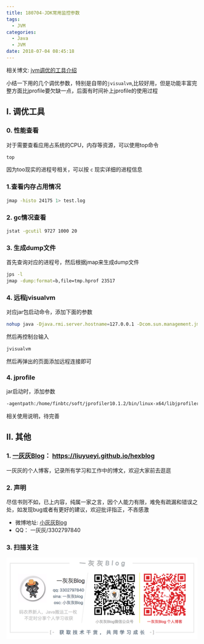 ```yaml
---
title: 180704-JDK常用监控参数
tags:
  - JVM
categories:
  - Java
  - JVM
date: 2018-07-04 08:45:18
---
```


相关博文: [jvm调优的工具介绍](https://liuyueyi.github.io/hexblog/2018/01/03/jvm%E8%B0%83%E4%BC%98%E7%9A%84%E5%B7%A5%E5%85%B7%E4%BB%8B%E7%BB%8D/)

小结一下用的几个调优参数，特别是自带的`jvisualvm`,比较好用，但是功能丰富完整方面比jprofile要欠缺一点，后面有时间补上jprofile的使用过程

<!--more-->

## I. 调优工具

### 0. 性能查看

对于需要查看应用占系统的CPU，内存等资源，可以使用top命令

```sh
top
```

因为too现实的进程号相关，可以按 `c` 现实详细的进程信息

### 1.查看内存占用情况

```sh
jmap -histo 24175 1> test.log
```

### 2. gc情况查看

```sh
jstat -gcutil 9727 1000 20
```

### 3. 生成dump文件

首先查询对应的进程号，然后根据jmap来生成dump文件

```sh
jps -l
jmap -dump:format=b,file=tmp.hprof 23517
```

### 4. 远程jvisualvm

对应jar包启动命令，添加下面的参数

```sh
nohup java -Djava.rmi.server.hostname=127.0.0.1 -Dcom.sun.management.jmxremote -Dcom.sun.management.jmxremote.port=1099 -Dcom.sun.management.jmxremote.authenticate=false -Dcom.sun.management.jmxremote.ssl=false -jar test.jar "$@" > /dev/null 2>&1 &
```

然后再控制台输入

```sh
jvisualvm
```

然后再弹出的页面添加远程连接即可

### 4. jprofile

jar启动时，添加参数

```sh
-agentpath:/home/finbtc/soft/jprofiler10.1.2/bin/linux-x64/libjprofilerti.so=port=8849,no-wait
```

相关使用说明，待完善


## II. 其他

### 1. [一灰灰Blog](https://liuyueyi.github.io/hexblog)： https://liuyueyi.github.io/hexblog

一灰灰的个人博客，记录所有学习和工作中的博文，欢迎大家前去逛逛


### 2. 声明

尽信书则不如，已上内容，纯属一家之言，因个人能力有限，难免有疏漏和错误之处，如发现bug或者有更好的建议，欢迎批评指正，不吝感激

- 微博地址: [小灰灰Blog](https://weibo.com/p/1005052169825577/home)
- QQ： 一灰灰/3302797840

### 3. 扫描关注

![QrCode](https://raw.githubusercontent.com/liuyueyi/Source/master/img/info/blogInfoV2.png)
